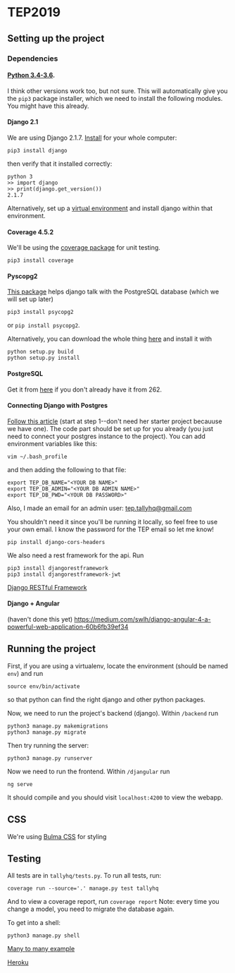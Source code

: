 # TEP2019

## Setting up the project
### Dependencies
#### [Python 3.4-3.6](https://www.python.org/downloads/).
I think other versions work too, but not sure. This will automatically give you the `pip3` package installer, which we need to install the following modules. You might have this already.

#### Django 2.1
We are using Django 2.1.7. [Install](https://docs.djangoproject.com/en/2.1/intro/install/) for your whole computer:
```
pip3 install django
```
then verify that it installed correctly:
```
python 3
>> import django
>> print(django.get_version())
2.1.7
```
Alternatively, set up a [virtual environment](https://virtualenv.pypa.io/en/latest/installation/) and install django within that environment.

#### Coverage 4.5.2
We'll be using the [coverage package](https://pypi.org/project/coverage/) for unit testing.
```
pip3 install coverage
```

#### Pyscopg2
[This package](http://initd.org/psycopg/docs/install.html) helps django talk with the PostgreSQL database (which we will set up later)
```
pip3 install psycopg2
```
or `pip install psycopg2`.

Alternatively, you can download the whole thing [here](http://initd.org/psycopg/) and install it with 
```
python setup.py build
python setup.py install
```
#### PostgreSQL
Get it from [here](https://www.postgresql.org/) if you don't already have it from 262.

#### Connecting Django with Postgres
[Follow this article](https://medium.com/agatha-codes/painless-postgresql-django-d4f03364989) (start at step 1--don't need her starter project becauuse we have one). The code part should be set up for you already (you just need to connect your postgres instance to the project). You can add environment variables like this:
```
vim ~/.bash_profile
```
and then adding the following to that file:
```
export TEP_DB_NAME="<YOUR DB NAME>"
export TEP_DB_ADMIN="<YOUR DB ADMIN NAME>"
export TEP_DB_PWD="<YOUR DB PASSWORD>"
```
Also, I made an email for an admin user: tep.tallyhq@gmail.com

 You shouldn't need it since you'll be running it locally, so feel free to use your own email. I know the password for the TEP email so let me know!
```
pip install django-cors-headers
```

We also need a rest framework for the api. Run
```
pip3 install djangorestframework
pip3 install djangorestframework-jwt
```
[Django RESTful Framework](https://www.django-rest-framework.org/tutorial/quickstart/)

#### Django + Angular
(haven't done this yet)
https://medium.com/swlh/django-angular-4-a-powerful-web-application-60b6fb39ef34

## Running the project
First, if you are using a virtualenv, locate the environment (should be named `env`) and run
```
source env/bin/activate
```
so that python can find the right django and other python packages.

Now, we need to run the project's backend (django). Within `/backend` run
```
python3 manage.py makemigrations
python3 manage.py migrate
```
Then try running the server:
```
python3 manage.py runserver
```

Now we need to run the frontend. Within `/djangular` run
```
ng serve
```
It should compile and you should visit `localhost:4200` to view the webapp.

## CSS
We're using [Bulma CSS](https://bulma.io/) for styling

## Testing
All tests are in `tallyhq/tests.py`. To run all tests, run:
```
coverage run --source='.' manage.py test tallyhq
```
And to view a coverage report, run `coverage report`
Note: every time you change a model, you need to migrate the database again.

To get into a shell:
```
python3 manage.py shell
```

[Many to many example](https://gist.github.com/jacobian/827937)

[Heroku](https://www.codementor.io/jamesezechukwu/how-to-deploy-django-app-on-heroku-dtsee04d4)
